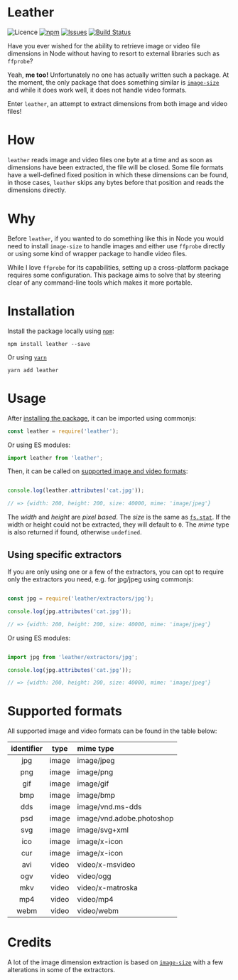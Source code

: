 # Leather

![Licence](https://img.shields.io/badge/license-MIT-E9573F.svg)
[![npm](https://img.shields.io/npm/v/leather)](https://www.npmjs.com/package/leather)
[![Issues](https://img.shields.io/github/issues/SidOfc/leather.svg)](https://github.com/SidOfc/leather/issues)
[![Build Status](https://circleci.com/gh/SidOfc/leather.svg?style=shield)](https://app.circleci.com/pipelines/github/SidOfc/leather)

Have you ever wished for the ability to retrieve image or video file dimensions
in Node without having to resort to external libraries such as `ffprobe`?

Yeah, **me too!** Unfortunately no one has actually written such a package.
At the moment, the only package that does something similar is
[`image-size`](https://www.npmjs.com/package/image-size)
and while it does work well, it does not handle video formats.

Enter `leather`, an attempt to extract dimensions from both image and
video files!

# How

`leather` reads image and video files one byte at a time and as soon
as dimensions have been extracted, the file will be closed. Some file
formats have a well-defined fixed position in which these dimensions
can be found, in those cases, `leather` skips any bytes before that
position and reads the dimensions directly.

# Why

Before `leather`, if you wanted to do something like this in Node
you would need to install `image-size` to handle images and either
use `ffprobe` directly or using some kind of wrapper package to
handle video files.

While I love `ffprobe` for its capabilities, setting up a cross-platform
package requires some configuration. This package aims to solve that
by steering clear of any command-line tools which makes it more portable.

# Installation

Install the package locally using [`npm`](https://www.npmjs.com/):

```shell
npm install leather --save
```

Or using [`yarn`](https://yarnpkg.com/)

```shell
yarn add leather
```

# Usage

After [installing the package](#installation), it can be imported using commonjs:

```javascript
const leather = require('leather');
```

Or using ES modules:

```javascript
import leather from 'leather';
```

Then, it can be called on [supported image and video formats](#supported-formats):

```javascript

console.log(leather.attributes('cat.jpg'));

// => {width: 200, height: 200, size: 40000, mime: 'image/jpeg'}
```

The _width_ and _height_ are _pixel based_. The _size_ is the same as
[`fs.stat`](https://nodejs.org/api/fs.html#fsstatpath-options-callback).
If the width or height could not be extracted, they will default to `0`.
The _mime_ type is also returned if found, otherwise `undefined`.

## Using specific extractors

If you are only using one or a few of the extractors, you can opt to
require only the extractors you need, e.g. for jpg/jpeg using commonjs:

```javascript

const jpg = require('leather/extractors/jpg');

console.log(jpg.attributes('cat.jpg'));

// => {width: 200, height: 200, size: 40000, mime: 'image/jpeg'}
```

Or using ES modules:

```javascript

import jpg from 'leather/extractors/jpg';

console.log(jpg.attributes('cat.jpg'));

// => {width: 200, height: 200, size: 40000, mime: 'image/jpeg'}
```

# Supported formats

All supported image and video formats can be found in the table below:

| identifier | type  | mime type                 |
|:----------:|:-----:|:--------------------------|
|    jpg     | image | image/jpeg                |
|    png     | image | image/png                 |
|    gif     | image | image/gif                 |
|    bmp     | image | image/bmp                 |
|    dds     | image | image/vnd.ms-dds          |
|    psd     | image | image/vnd.adobe.photoshop |
|    svg     | image | image/svg+xml             |
|    ico     | image | image/x-icon              |
|    cur     | image | image/x-icon              |
|    avi     | video | video/x-msvideo           |
|    ogv     | video | video/ogg                 |
|    mkv     | video | video/x-matroska          |
|    mp4     | video | video/mp4                 |
|    webm    | video | video/webm                |

# Credits

A lot of the image dimension extraction is based on
[`image-size`](https://www.npmjs.com/package/image-size) with a few
alterations in some of the extractors.

